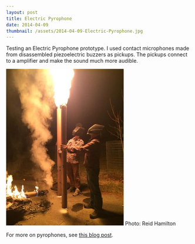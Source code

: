 ```yaml
---
layout: post
title: Electric Pyrophone
date: 2014-04-09
thumbnail: /assets/2014-04-09-Electric-Pyrophone.jpg
---
```


Testing an Electric Pyrophone prototype.  I used contact microphones made from disassembled piezoelectric buzzers as pickups.  The pickups connect to a amplifier and make the sound much more audible.

<img width="320" src="/assets/2014-04-09-Electric-Pyrophone.jpg">
Photo: Reid Hamilton

For more on pyrophones, see [this blog post](/blog/2012/04/08/Pyrophone/).